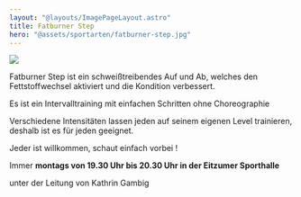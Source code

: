 ```yaml
---
layout: "@layouts/ImagePageLayout.astro"
title: Fatburner Step
hero: "@assets/sportarten/fatburner-step.jpg"
---
```


![](@assets/sportarten/fatburner-step.jpg)

Fatburner Step ist ein schweißtreibendes Auf und Ab, welches den
Fettstoffwechsel aktiviert und die Kondition verbessert.

Es ist ein Intervalltraining mit einfachen Schritten ohne Choreographie

Verschiedene Intensitäten lassen jeden auf seinem eigenen Level trainieren,
deshalb ist es für jeden geeignet.

Jeder ist willkommen, schaut einfach vorbei !

Immer **montags von 19.30 Uhr bis 20.30 Uhr in der Eitzumer Sporthalle**

unter der Leitung von Kathrin Gambig
